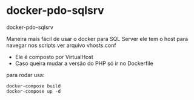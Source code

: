 # docker-pdo-sqlsrv
docker-pdo-sqlsrv

Maneira mais fácil de usar o docker para SQL Server ele tem o host para navegar nos scripts ver arquivo vhosts.conf

 - Ele é composto por VirtualHost
 - Caso queira mudar a versão do PHP só ir no Dockerfile

para rodar usa: 
```
docker-compose build
docker-compose up -d
```